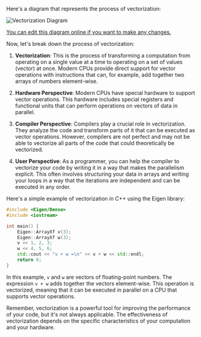 Here's a diagram that represents the process of vectorization:

![Vectorization Diagram](https://showme.redstarplugin.com/d/jphTzQB7)

[You can edit this diagram online if you want to make any changes.](https://showme.redstarplugin.com/s/tIoWvZLa)

Now, let's break down the process of vectorization:

1. **Vectorization**: This is the process of transforming a computation from operating on a single value at a time to operating on a set of values (vector) at once. Modern CPUs provide direct support for vector operations with instructions that can, for example, add together two arrays of numbers element-wise.

2. **Hardware Perspective**: Modern CPUs have special hardware to support vector operations. This hardware includes special registers and functional units that can perform operations on vectors of data in parallel.

3. **Compiler Perspective**: Compilers play a crucial role in vectorization. They analyze the code and transform parts of it that can be executed as vector operations. However, compilers are not perfect and may not be able to vectorize all parts of the code that could theoretically be vectorized.

4. **User Perspective**: As a programmer, you can help the compiler to vectorize your code by writing it in a way that makes the parallelism explicit. This often involves structuring your data in arrays and writing your loops in a way that the iterations are independent and can be executed in any order.

Here's a simple example of vectorization in C++ using the Eigen library:

```cpp
#include <Eigen/Dense>
#include <iostream>

int main() {
    Eigen::ArrayXf v(3);
    Eigen::ArrayXf w(3);
    v << 1, 2, 3;
    w << 4, 5, 6;
    std::cout << "v + w =\n" << v + w << std::endl;
    return 0;
}
```

In this example, `v` and `w` are vectors of floating-point numbers. The expression `v + w` adds together the vectors element-wise. This operation is vectorized, meaning that it can be executed in parallel on a CPU that supports vector operations.

Remember, vectorization is a powerful tool for improving the performance of your code, but it's not always applicable. The effectiveness of vectorization depends on the specific characteristics of your computation and your hardware.